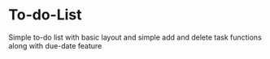 # To-do-List

Simple to-do list with basic layout and simple add and delete task functions along with due-date feature
